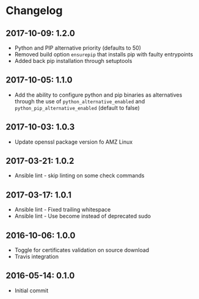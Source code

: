 # Changelog

## 2017-10-09: 1.2.0

  - Python and PIP alternative priority (defaults to 50)
  - Removed build option `ensurepip` that installs pip with faulty entrypoints
  - Added back pip installation through setuptools

## 2017-10-05: 1.1.0
  
  - Add the ability to configure python and pip binaries as
    alternatives through the use of `python_alternative_enabled`
    and `python_pip_alternative_enabled` (default to false)

## 2017-10-03: 1.0.3
  
  - Update openssl package version fo AMZ Linux

## 2017-03-21: 1.0.2

  - Ansible lint - skip linting on some check commands

## 2017-03-17: 1.0.1

  - Ansible lint - Fixed trailing whitespace
  - Ansible lint - Use become instead of deprecated sudo

## 2016-10-06: 1.0.0
  
  - Toggle for certificates validation on source download
  - Travis integration

## 2016-05-14: 0.1.0

  - Initial commit

